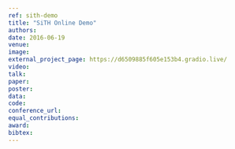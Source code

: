 ```yaml
---
ref: sith-demo
title: "SiTH Online Demo"
authors: 
date: 2016-06-19
venue:
image:
external_project_page: https://d6509885f605e153b4.gradio.live/
video: 
talk: 
paper: 
poster: 
data: 
code: 
conference_url: 
equal_contributions: 
award: 
bibtex:
---
```

